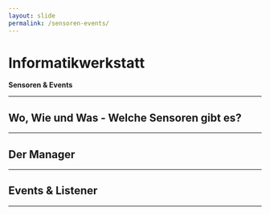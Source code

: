 ```yaml
---
layout: slide
permalink: /sensoren-events/
---
```


# Informatikwerkstatt
__Sensoren & Events__

---

## Wo, Wie und Was - Welche Sensoren gibt es?



---

## Der Manager

---

## Events & Listener

---


